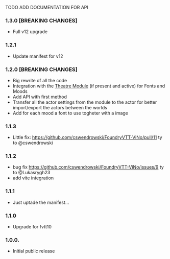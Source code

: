 TODO ADD DOCUMENTATION FOR API
### 1.3.0 [BREAKING CHANGES]

- Full v12 upgrade

### 1.2.1

- Update manifest for v12

### 1.2.0 [BREAKING CHANGES]

- Big rewrite of all the code
- Integration with the [Theatre Module](https://github.com/League-of-Foundry-Developers/fvtt-module-theatre) (if present and active) for Fonts and Moods
- Add API with first method
- Transfer all the actor settings from the module to the actor for better import/export the actors between the worlds
- Add for each mood a font to use togheter with a image

### 1.1.3

- Little fix: https://github.com/cswendrowski/FoundryVTT-ViNo/pull/11 ty to @cswendrowski

### 1.1.2

- bug fix https://github.com/cswendrowski/FoundryVTT-ViNo/issues/9 ty to @Lukasrygh23 
- add vite integration

### 1.1.1

- Just uptade the manifest...

### 1.1.0

- Upgrade for fvtt10

### 1.0.0.

- Initial public release